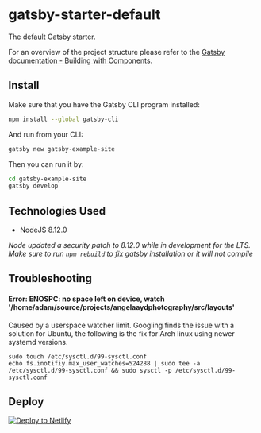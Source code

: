 # gatsby-starter-default
The default Gatsby starter.

For an overview of the project structure please refer to the [Gatsby documentation - Building with Components](https://www.gatsbyjs.org/docs/building-with-components/).

## Install

Make sure that you have the Gatsby CLI program installed:
```sh
npm install --global gatsby-cli
```

And run from your CLI:
```sh
gatsby new gatsby-example-site
```

Then you can run it by:
```sh
cd gatsby-example-site
gatsby develop
```

## Technologies Used
* NodeJS 8.12.0

*_Node updated a security patch to 8.12.0 while in development for the LTS.  Make sure to run `npm rebuild` to fix gatsby installation or it will not compile_*

## Troubleshooting

#### Error: ENOSPC: no space left on device, watch '/home/adam/source/projects/angelaaydphotography/src/layouts'

Caused by a userspace watcher limit.  Googling finds the issue with a solution for Ubuntu, the following is the fix for Arch linux using newer systemd versions.

```
sudo touch /etc/sysctl.d/99-sysctl.conf
echo fs.inotifiy.max_user_watches=524288 | sudo tee -a /etc/sysctl.d/99-sysctl.conf && sudo sysctl -p /etc/sysctl.d/99-sysctl.conf
```

## Deploy

[![Deploy to Netlify](https://www.netlify.com/img/deploy/button.svg)](https://app.netlify.com/start/deploy?repository=https://github.com/gatsbyjs/gatsby-starter-default)
